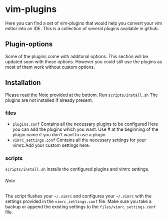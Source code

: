 # vim-plugins
Here you can find a set of vim-plugins that would help you convert your vim
editor into an IDE. This is a collection of several plugins available in
github.

## Plugin-options
Some of the plugins come with additonal options. This section will be
updated soon with those options. However you could still use the plugins as
most of them work without custom options.

## Installation
Please read the Note provided at the bottom.
Run `scripts/install.sh`
The plugins are not installed if already present.

### files
+ `plugins.conf`
Contains all the necessary plugins to be configured Here you can add the
plugins which you want. Use # at the beginning of the plugin name if you
don't want to use a plugin.
+ `vimrc_settings.conf`
Contains all the necessary settings for your vimrc.Add your custom settings
here.

### scripts
`scripts/install.sh` installs the configured plugins and vimrc settings.

###### Note
The script flushes your `~/.vimrc` and configures your `~/.vimrc` with the
settings provided in the `vimrc_settings.conf` file. Make sure you take a
backup or append the existing settings to the `files/vimrc_settings.conf` file.

